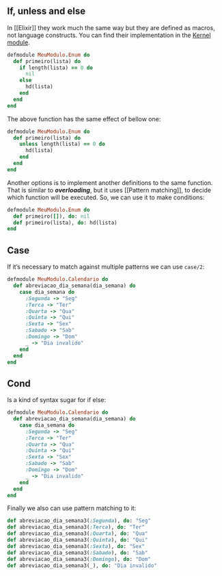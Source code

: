 ## If, unless and else
In [[Elixir]] they work much the same way but they are defined as macros, not language constructs. You can find their implementation in the [Kernel module](https://hexdocs.pm/elixir/Kernel.html).
```rb
defmodule MeuModulo.Enum do
  def primeiro(lista) do
    if length(lista) == 0 do
      nil
    else
      hd(lista)
    end
  end
end
```

The above function has the same effect of bellow one:
```rb
defmodule MeuModulo.Enum do
  def primeiro(lista) do
    unless length(lista) == 0 do
      hd(lista)
    end
  end
end
```

Another options is to implement another definitions to the same function. That is similar to **_overloading_**, but it uses [[Pattern matching]], to decide which function will be executed.  So, we can use it to make conditions:
```rb
defmodule MeuModulo.Enum do
  def primeiro([]), do: nil
  def primeiro(lista), do: hd(lista)
end
```
## Case
If it’s necessary to match against multiple patterns we can use `case/2`:
```rb
defmodule MeuModulo.Calendario do
  def abreviacao_dia_semana(dia_semana) do
    case dia_semana do
      :Segunda -> "Seg"
      :Terca -> "Ter"
      :Quarta -> "Qua"
      :Quinta -> "Qui"
      :Sexta -> "Sex"
      :Sabado -> "Sab"
      :Domingo -> "Dom"
      _ -> "Dia invalido"
    end  
  end
end
```
## Cond
Is a kind of syntax sugar for if else:
```rb
defmodule MeuModulo.Calendario do
  def abreviacao_dia_semana(dia_semana) do
    case dia_semana do
      :Segunda -> "Seg"
      :Terca -> "Ter"
      :Quarta -> "Qua"
      :Quinta -> "Qui"
      :Sexta -> "Sex"
      :Sabado -> "Sab"
      :Domingo -> "Dom"
      _ -> "Dia invalido"
    end  
  end
end
```

Finally we  also can use pattern matching to it:
```rb
def abreviacao_dia_semana3(:Segunda), do: "Seg"
def abreviacao_dia_semana3(:Terca), do: "Ter"
def abreviacao_dia_semana3(:Quarta), do: "Qua"
def abreviacao_dia_semana3(:Quinta), do: "Qui"
def abreviacao_dia_semana3(:Sexta), do: "Sex"
def abreviacao_dia_semana3(:Sabado), do: "Sab"
def abreviacao_dia_semana3(:Domingo), do: "Dom"
def abreviacao_dia_semana3(_), do: "Dia invalido"
```
